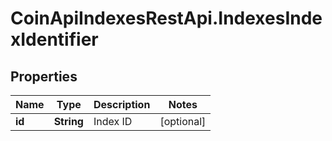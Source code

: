 # CoinApiIndexesRestApi.IndexesIndexIdentifier

## Properties

Name | Type | Description | Notes
------------ | ------------- | ------------- | -------------
**id** | **String** | Index ID | [optional] 


